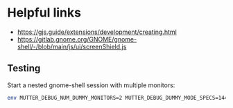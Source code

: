 # Helpful links

* https://gjs.guide/extensions/development/creating.html
* https://gitlab.gnome.org/GNOME/gnome-shell/-/blob/main/js/ui/screenShield.js

## Testing

Start a nested gnome-shell session with multiple monitors:
```bash
env MUTTER_DEBUG_NUM_DUMMY_MONITORS=2 MUTTER_DEBUG_DUMMY_MODE_SPECS=1440x768 dbus-run-session -- gnome-shell --nested --wayland
```